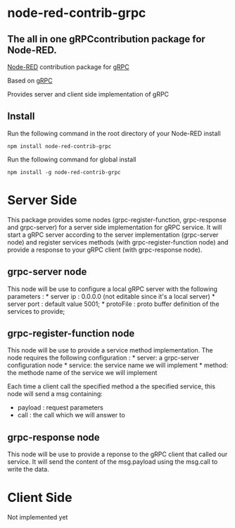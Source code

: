 
# node-red-contrib-grpc

## The all in one gRPCcontribution package for Node-RED.

[Node-RED][1] contribution package for [gRPC][2]

Based on [gRPC][2] 

Provides server and client side implementation of gRPC


## Install

Run the following command in the root directory of your Node-RED install

    npm install node-red-contrib-grpc

Run the following command for global install

    npm install -g node-red-contrib-grpc

# Server Side

This package provides some nodes (grpc-register-function, grpc-response and grpc-server) for a server side implementation for gRPC service.
It will start a gRPC server according to the server implementation (grpc-server node) and register services methods (with grpc-register-function node) and provide a response to your gRPC client (with grpc-response node).

## grpc-server node

This node will be use to configure a local gRPC server with the following parameters :
    * server ip : 0.0.0.0 (not editable since it's a local server)
    * server port : default value 5001;
    * protoFile : proto buffer definition of the services to provide;

## grpc-register-function node

This node will be use to provide a service method implementation.
The node requires the following configuration :
    * server: a grpc-server configuration node
    * service: the service name we will implement
    * method: the methode name of the service we will implement

Each time a client call the specified method a the specified service, this node will send a msg containing:
* payload : request parameters
* call : the call which we will answer to 


## grpc-response node

This node will be use to provide a reponse to the gRPC client that called our service.
It will send the content of the msg.payload using the msg.call to write the data.

# Client Side

Not implemented yet 


[1]:https://nodered.org
[2]:https://www.npmjs.com/package/grpc